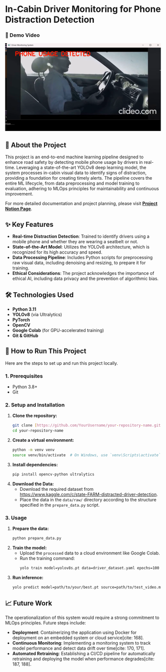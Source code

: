# In-Cabin Driver Monitoring for Phone Distraction Detection
### 🎥 Demo Video

[![Watch the demo video](https://github.com/suyashi-agarwal/distracted-driver-monitoring/blob/main/demo_thumbnail.png)](https://drive.google.com/file/d/1iG5gxCYHgM8SMmmCD8QUvHeApCnwNCI_/view?usp=sharing)


## 📖 About the Project

This project is an end-to-end machine learning pipeline designed to enhance road safety by detecting mobile phone usage by drivers in real-time.
Leveraging a state-of-the-art YOLOv8 deep learning model, the system processes in-cabin visual data to identify signs of distraction, providing a foundation for creating timely alerts.
The pipeline covers the entire ML lifecycle, from data preprocessing and model training to evaluation, adhering to MLOps principles for maintainability and continuous improvement.

For more detailed documentation and project planning, please visit  **[Project Notion Page](https://www.notion.so/Driver-Monitoring-v1-2414999cae56807eae13fb3afdc56d96)**.
## ✨ Key Features

* **Real-time Distraction Detection**: Trained to identify drivers using a mobile phone and whether they are wearing a seatbelt or not.
* **State-of-the-Art Model**: Utilizes the YOLOv8 architecture, which is recognized for its high accuracy and speed.
* **Data Processing Pipeline**: Includes Python scripts for preprocessing raw visual data, including denoising and resizing, to prepare it for training.
* **Ethical Considerations**: The project acknowledges the importance of ethical AI, including data privacy and the prevention of algorithmic bias.

## 🛠️ Technologies Used

* **Python 3.11**
* **YOLOv8** (via Ultralytics)
* **PyTorch**
* **OpenCV**
* **Google Colab** (for GPU-accelerated training)
* **Git & GitHub**

## 🚀 How to Run This Project

Here are the steps to set up and run this project locally.

### 1. Prerequisites

* Python 3.8+
* Git

### 2. Setup and Installation

1.  **Clone the repository:**
    ```sh
    git clone [https://github.com/YourUsername/your-repository-name.git](https://github.com/YourUsername/your-repository-name.git)
    cd your-repository-name
    ```
2.  **Create a virtual environment:**
    ```sh
    python -m venv venv
    source venv/bin/activate  # On Windows, use `venv\Scripts\activate`
    ```
3.  **Install dependencies:**
    ```sh
    pip install opencv-python ultralytics
    ```
4.  **Download the Data:**
    * Download the required dataset from https://www.kaggle.com/c/state-FARM-distracted-driver-detection.
    * Place the data in the `data/raw/` directory according to the structure specified in the `prepare_data.py` script.

### 3. Usage

1.  **Prepare the data:**
    ```sh
    python prepare_data.py
    ```
2.  **Train the model:**
    * Upload the `processed` data to a cloud environment like Google Colab.
    * Run the training command:
        ```sh
        yolo train model=yolov8s.pt data=driver_dataset.yaml epochs=100 batch=16
        ```
3.  **Run inference:**
    ```sh
    yolo predict model=path/to/your/best.pt source=path/to/test_video.mp4
    ```

## 📈 Future Work

The operationalization of this system would require a strong commitment to MLOps principles. Future steps include:
* **Deployment**: Containerizing the application using Docker for deployment on an embedded system or cloud service[cite: 168].
* **Continuous Monitoring**: Implementing a monitoring system to track model performance and detect data drift over time[cite: 170, 171].
* **Automated Retraining**: Establishing a CI/CD pipeline for automatically retraining and deploying the model when performance degrades[cite: 187, 188].
